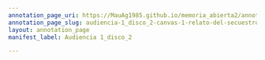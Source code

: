 ```yaml
---
annotation_page_uri: https://MauAg1985.github.io/memoria_abierta2/annotations/audiencia-1_disco_2-canvas-1-relato-del-secuestro.json
annotation_page_slug: audiencia-1_disco_2-canvas-1-relato-del-secuestro
layout: annotation_page
manifest_label: Audiencia 1_disco_2

---
```

